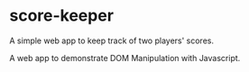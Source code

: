 # score-keeper
A simple web app to keep track of two players' scores.

A web app to demonstrate DOM Manipulation with Javascript.
